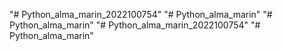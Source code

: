 "# Python_alma_marin_2022100754" 
"# Python_alma_marin" 
"# Python_alma_marin" 
"# Python_alma_marin_2022100754" 
"# Python_alma_marin" 
